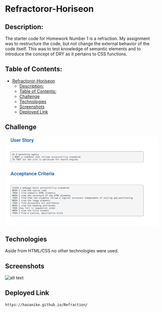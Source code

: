 # Refractoror-Horiseon

## Description:
 The starter code for Homework Number 1 is a refraction. My assignment was to restructure the code, but not change the external behavior of the code itself. This was to test knowledge of semantic elements and to introduce the concept of DRY as it pertains to CSS functions. 

## Table of Contents:
- [Refractoror-Horiseon](#refractoror-horiseon)
  - [Description:](#description)
  - [Table of Contents:](#table-of-contents)
  - [Challenge](#challenge)
  - [Technologies](#technologies)
  - [Screenshots](#screenshots)
  - [Deployed Link](#deployed-link)
    
## Challenge 
![alt text](/assets/images/Screenshot%202024-02-13%20at%2010.05.50%20PM.png "User Criteria/Challenge")


## Technologies
 Aside from HTML/CSS no other technologies were used. 

## Screenshots
 ![alt text](/assets/images/HoriseonScreenshot.png "Image of refracted webpage")

## Deployed Link
    https://hasanike.github.io/Refraction/